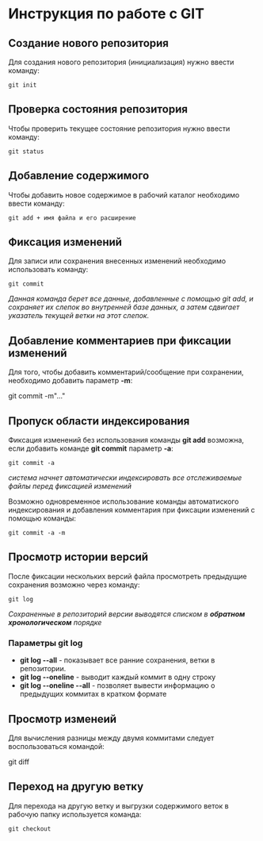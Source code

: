 # Инструкция по работе с GIT


## Создание нового репозитория

Для создания нового репозитория (инициализация) нужно ввести команду:

    git init

 ## Проверка состояния репозитория

Чтобы проверить текущее состояние репозитория нужно ввести команду:

    git status  


  ## Добавление содержимого

  Чтобы добавить новое содержимое в рабочий каталог необходимо ввести команду:

    git add + имя файла и его расширение

## Фиксация изменений 

Для записи или сохранения внесенных изменений необходимо использовать команду:

    git commit

*Данная команда берет все данные, добавленные с помощью git add, и сохраняет их слепок во внутренней базе данных, а затем сдвигает указатель текущей ветки на этот слепок.*

## Добавление комментариев при фиксации изменений

Для того, чтобы добавить комментарий/сообщение при сохранении, необходимо добавить параметр **-m**:

  git commit -m"..."

  ## Пропуск области индексирования

  Фиксация изменений без использования команды **git add** возможна, если добавить команде **git commit** параметр **-a**:

    git commit -a

  *система начнет автоматически индексировать все отслеживаемые файлы перед фиксацией изменений*

  Возможно одновременное использование команды автоматиского индексирования и добавления комментария при фиксации изменений с помощью команды:

    git commit -a -m

## Просмотр истории версий

После фиксации нескольких версий файла просмотреть предыдущие сохранения возможно через команду:

    git log

*Сохраненные в репозиторий версии выводятся списком в **обратном хронологическом** порядке*

### Параметры git log

* **git log --all** - показывает все ранние сохранения, ветки в репозитории.
* **git log --oneline** - выводит каждый коммит в одну строку
* **git log --oneline --all** - позволяет вывести информацию о предыдущих коммитах в кратком формате

## Просмотр изменеий 

Для вычисления разницы между двумя коммитами следует воспользоваться командой:

   git diff
    
## Переход на другую ветку 

Для перехода на другую ветку и выгрузки содержимого веток в рабочую папку используется команда:

    git checkout












